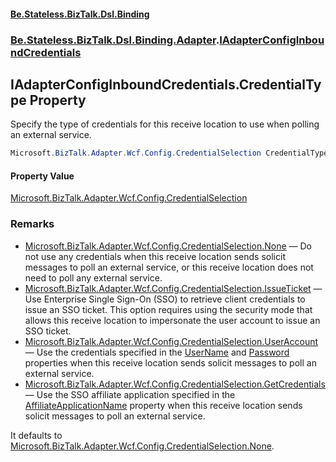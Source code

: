 #### [Be.Stateless.BizTalk.Dsl.Binding](README.md 'README')
### [Be.Stateless.BizTalk.Dsl.Binding.Adapter](Be.Stateless.BizTalk.Dsl.Binding.Adapter.md 'Be.Stateless.BizTalk.Dsl.Binding.Adapter').[IAdapterConfigInboundCredentials](IAdapterConfigInboundCredentials.md 'Be.Stateless.BizTalk.Dsl.Binding.Adapter.IAdapterConfigInboundCredentials')

## IAdapterConfigInboundCredentials.CredentialType Property

Specify the type of credentials for this receive location to use when polling an external service.

```csharp
Microsoft.BizTalk.Adapter.Wcf.Config.CredentialSelection CredentialType { get; set; }
```

#### Property Value
[Microsoft.BizTalk.Adapter.Wcf.Config.CredentialSelection](https://docs.microsoft.com/en-us/dotnet/api/Microsoft.BizTalk.Adapter.Wcf.Config.CredentialSelection 'Microsoft.BizTalk.Adapter.Wcf.Config.CredentialSelection')

### Remarks

- [Microsoft.BizTalk.Adapter.Wcf.Config.CredentialSelection.None](https://docs.microsoft.com/en-us/dotnet/api/Microsoft.BizTalk.Adapter.Wcf.Config.CredentialSelection.None 'Microsoft.BizTalk.Adapter.Wcf.Config.CredentialSelection.None') — Do not use any credentials when this receive location sends solicit
              messages to poll an external service, or this receive location does not need to poll any external service.
- [Microsoft.BizTalk.Adapter.Wcf.Config.CredentialSelection.IssueTicket](https://docs.microsoft.com/en-us/dotnet/api/Microsoft.BizTalk.Adapter.Wcf.Config.CredentialSelection.IssueTicket 'Microsoft.BizTalk.Adapter.Wcf.Config.CredentialSelection.IssueTicket') — Use Enterprise Single Sign-On (SSO) to retrieve client
              credentials to issue an SSO ticket. This option requires using the security mode that allows this receive location to
              impersonate the user account to issue an SSO ticket.
- [Microsoft.BizTalk.Adapter.Wcf.Config.CredentialSelection.UserAccount](https://docs.microsoft.com/en-us/dotnet/api/Microsoft.BizTalk.Adapter.Wcf.Config.CredentialSelection.UserAccount 'Microsoft.BizTalk.Adapter.Wcf.Config.CredentialSelection.UserAccount') — Use the credentials specified in the [UserName](IAdapterConfigInboundCredentials.UserName.md 'Be.Stateless.BizTalk.Dsl.Binding.Adapter.IAdapterConfigInboundCredentials.UserName') and
              [Password](IAdapterConfigInboundCredentials.Password.md 'Be.Stateless.BizTalk.Dsl.Binding.Adapter.IAdapterConfigInboundCredentials.Password') properties when this receive location sends solicit messages to poll an external service.
- [Microsoft.BizTalk.Adapter.Wcf.Config.CredentialSelection.GetCredentials](https://docs.microsoft.com/en-us/dotnet/api/Microsoft.BizTalk.Adapter.Wcf.Config.CredentialSelection.GetCredentials 'Microsoft.BizTalk.Adapter.Wcf.Config.CredentialSelection.GetCredentials') — Use the SSO affiliate application specified in the [AffiliateApplicationName](IAdapterConfigInboundCredentials.AffiliateApplicationName.md 'Be.Stateless.BizTalk.Dsl.Binding.Adapter.IAdapterConfigInboundCredentials.AffiliateApplicationName') property when this receive location sends solicit messages to poll an external
              service.

It defaults to [Microsoft.BizTalk.Adapter.Wcf.Config.CredentialSelection.None](https://docs.microsoft.com/en-us/dotnet/api/Microsoft.BizTalk.Adapter.Wcf.Config.CredentialSelection.None 'Microsoft.BizTalk.Adapter.Wcf.Config.CredentialSelection.None').